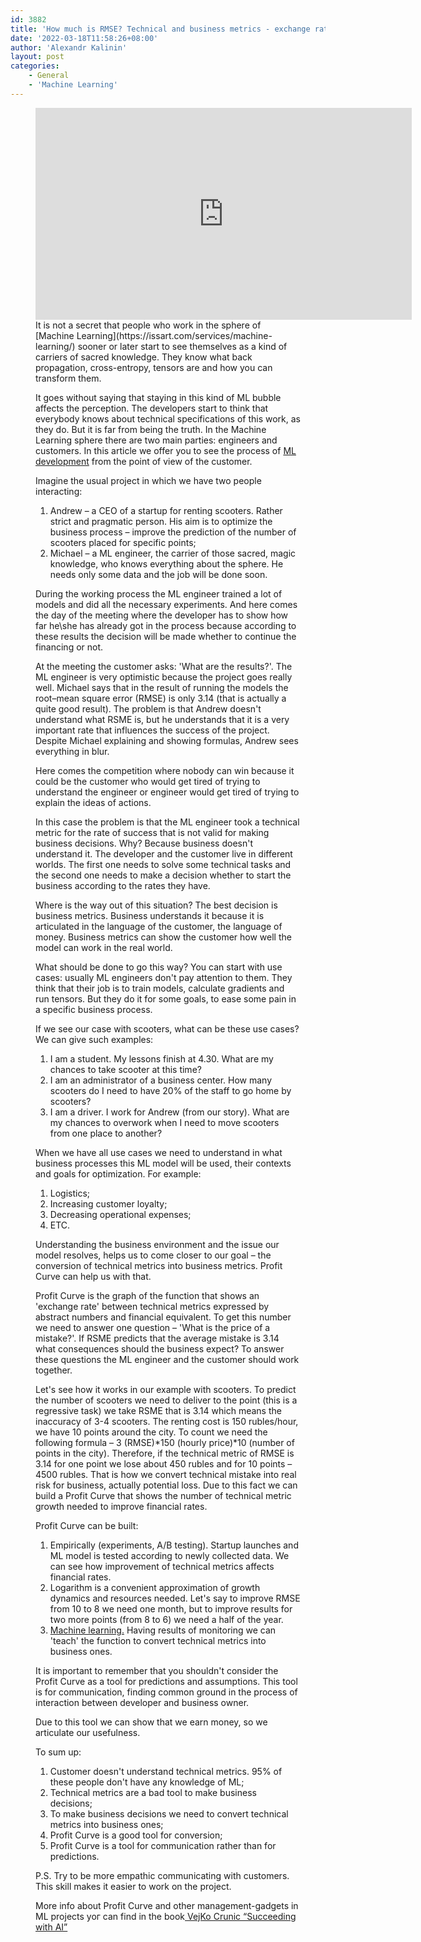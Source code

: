 ```yaml
---
id: 3882
title: 'How much is RMSE? Technical and business metrics - exchange rate.'
date: '2022-03-18T11:58:26+08:00'
author: 'Alexandr Kalinin'
layout: post
categories:
    - General
    - 'Machine Learning'
---
```


<figure class="wp-block-embed-youtube wp-block-embed is-type-video is-provider-youtube wp-embed-aspect-16-9 wp-has-aspect-ratio"><div class="wp-block-embed__wrapper"><iframe allow="accelerometer; autoplay; clipboard-write; encrypted-media; gyroscope; picture-in-picture; web-share" allowfullscreen="" frameborder="0" height="339" src="https://www.youtube.com/embed/w5x0jxrDsHc?feature=oembed" title="How much is RMSE? Technical and business metrics - exchange rate (ENG Subs)" width="602"></iframe></div>It is not a secret that people who work in the sphere of [Machine Learning](https://issart.com/services/machine-learning/) sooner or later start to see themselves as a kind of carriers of sacred knowledge. They know what back propagation, cross-entropy, tensors are and how you can transform them.

It goes without saying that staying in this kind of ML bubble affects the perception. The developers start to think that everybody knows about technical specifications of this work, as they do. But it is far from being the truth. In the Machine Learning sphere there are two main parties: engineers and customers. In this article we offer you to see the process of [ML development](https://issart.com/services/machine-learning/) from the point of view of the customer.

Imagine the usual project in which we have two people interacting:

1. Andrew – a CEO of a startup for renting scooters. Rather strict and pragmatic person. His aim is to optimize the business process – improve the prediction of the number of scooters placed for specific points;
2. Michael – a ML engineer, the carrier of those sacred, magic knowledge, who knows everything about the sphere. He needs only some data and the job will be done soon.

During the working process the ML engineer trained a lot of models and did all the necessary experiments. And here comes the day of the meeting where the developer has to show how far he\\she has already got in the process because according to these results the decision will be made whether to continue the financing or not.

At the meeting the customer asks: 'What are the results?'. The ML engineer is very optimistic because the project goes really well. Michael says that in the result of running the models the root–mean square error (RMSE) is only 3.14 (that is actually a quite good result). The problem is that Andrew doesn't understand what RSME is, but he understands that it is a very important rate that influences the success of the project. Despite Michael explaining and showing formulas, Andrew sees everything in blur.

Here comes the competition where nobody can win because it could be the customer who would get tired of trying to understand the engineer or engineer would get tired of trying to explain the ideas of actions.

In this case the problem is that the ML engineer took a technical metric for the rate of success that is not valid for making business decisions. Why? Because business doesn't understand it. The developer and the customer live in different worlds. The first one needs to solve some technical tasks and the second one needs to make a decision whether to start the business according to the rates they have.

Where is the way out of this situation? The best decision is business metrics. Business understands it because it is articulated in the language of the customer, the language of money. Business metrics can show the customer how well the model can work in the real world.

What should be done to go this way? You can start with use cases: usually ML engineers don't pay attention to them. They think that their job is to train models, calculate gradients and run tensors. But they do it for some goals, to ease some pain in a specific business process.

If we see our case with scooters, what can be these use cases? We can give such examples:

1. I am a student. My lessons finish at 4.30. What are my chances to take scooter at this time?
2. I am an administrator of a business center. How many scooters do I need to have 20% of the staff to go home by scooters?
3. I am a driver. I work for Andrew (from our story). What are my chances to overwork when I need to move scooters from one place to another?

When we have all use cases we need to understand in what business processes this ML model will be used, their contexts and goals for optimization. For example:

1. Logistics;
2. Increasing customer loyalty;
3. Decreasing operational expenses;
4. ETC.

Understanding the business environment and the issue our model resolves, helps us to come closer to our goal – the conversion of technical metrics into business metrics. Profit Curve can help us with that.

Profit Curve is the graph of the function that shows an 'exchange rate' between technical metrics expressed by abstract numbers and financial equivalent. To get this number we need to answer one question – 'What is the price of a mistake?'. If RSME predicts that the average mistake is 3.14 what consequences should the business expect? To answer these questions the ML engineer and the customer should work together.

Let's see how it works in our example with scooters. To predict the number of scooters we need to deliver to the point (this is a regressive task) we take RSME that is 3.14 which means the inaccuracy of 3-4 scooters. The renting cost is 150 rubles/hour, we have 10 points around the city. To count we need the following formula – 3 (RMSE)\*150 (hourly price)\*10 (number of points in the city). Therefore, if the technical metric of RMSE is 3.14 for one point we lose about 450 rubles and for 10 points – 4500 rubles. That is how we convert technical mistake into real risk for business, actually potential loss. Due to this fact we can build a Profit Curve that shows the number of technical metric growth needed to improve financial rates.

Profit Curve can be built:

1. Empirically (experiments, A/B testing). Startup launches and ML model is tested according to newly collected data. We can see how improvement of technical metrics affects financial rates.
2. Logarithm is a convenient approximation of growth dynamics and resources needed. Let's say to improve RMSE from 10 to 8 we need one month, but to improve results for two more points (from 8 to 6) we need a half of the year.
3. [Machine learning.](https://issart.com/services/machine-learning/) Having results of monitoring we can 'teach' the function to convert technical metrics into business ones.

It is important to remember that you shouldn't consider the Profit Curve as a tool for predictions and assumptions. This tool is for communication, finding common ground in the process of interaction between developer and business owner.

Due to this tool we can show that we earn money, so we articulate our usefulness.

To sum up:

1. Customer doesn't understand technical metrics. 95% of these people don't have any knowledge of ML;
2. Technical metrics are a bad tool to make business decisions;
3. To make business decisions we need to convert technical metrics into business ones;
4. Profit Curve is a good tool for conversion;
5. Profit Curve is a tool for communication rather than for predictions.

P.S. Try to be more empathic communicating with customers. This skill makes it easier to work on the project.

More info about Profit Curve and other management-gadgets in ML projects yoг can find in the book[ VejKo Crunic “Succeeding with AI”](https://www.manning.com/books/succeeding-with-ai)